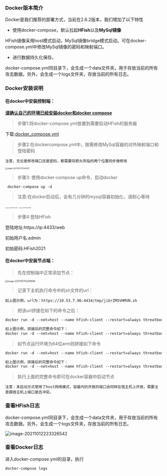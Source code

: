 ### Docker版本简介

Docker是我们推荐的部署方式，当前在2.6.2版本，我们增加了以下特性

- 使用docker-compose，默认拉起**HFish**以及**MySql镜像**

HFish镜像采用host模式启动，MySql镜像bridge模式启动。可在docker-compose.yml中修改MySql镜像的密码和映射端口。

- 进行数据持久化保存。

docker-compose.yml同目录下，会生成一个data文件夹，用于存放当前的所有攻击数据。另外，会生成一个logs文件夹，存放当前的所有日志。



### Docker安装说明

#### 在docker中安装控制端：

**<u>请确认自己的环境已经安装docker和docker compose</u>**

> 步骤1:将docker-compose.yml放置到需要启动HFish的服务器

下载:[docker_compose.yml](https://hfish.cn-bj.ufileos.com/docker-compose/2.6.2/docker-compose.yml)



> 步骤2:在dockercompose.yml中，按需修改MySql容器的对外映射端口和登陆密码

`注意，无论是修改端口还是密码，都需要将箭头所指的两个位置同步做修改`

<img src="http://img.threatbook.cn/hfish/image-20211013175549337.png" alt="image-20211013175549337" style="zoom:40%;" />



> 步骤3: 使用docker-compose up命令，启动docker

```
 docker-compose up -d
```



> 注意:在docker启动后，会有几分钟的mysql容器初始化，请耐心等待

<img src="http://img.threatbook.cn/hfish/image-20211012222554572.png" alt="image-20211012222554572" style="zoom: 20%;" />

<img src="http://img.threatbook.cn/hfish/image-20211013163538978.png" alt="image-20211013163538978" style="zoom:20%;" />



> 步骤4:登陆HFish

登陆地址:https://ip:4433/web

初始用户名:admin

初始密码:HFish2021



#### 在docker中安装节点端：

> 先在控制端中正常添加节点：

<img src="/Users/water/Library/Application%20Support/typora-user-images/image-20211107152418598.png" alt="image-20211107152418598" style="zoom:50%;" />



> 记录下主机执行命令中的sh文件的url：

~~~wiki
如上图示例，url为：https://10.53.7.96:4434/tmp/jibrZM5VHMVN.sh
~~~

> 把该url拼接在如下的命令之后：

~~~dockerfile
docker run -d --net=host --name hfish-client --restart=always threatbook/hfishnode-amd64

如上图示例，拼接后的完整命令如下：
docker run -d --net=host --name hfish-client --restart=always threatbook/hfishnode-amd64 https://10.53.7.96:4434/tmp/jibrZM5VHMVN.sh
~~~

> 如节点运行环境为64位arm则拼接如下命令

~~~dockerfile
docker run -d --net=host --name hfish-client --restart=always threatbook/hfishnode-arm64

如上图示例，拼接后的完整命令如下：
docker run -d --net=host --name hfish-client --restart=always threatbook/hfishnode-arm64 https://10.53.7.96:4434/tmp/jibrZM5VHMVN.sh
~~~

> 执行上面的完整命令即可在docker容器中启动节点

~~~wiki
注意：本启动方式使用了host网络模式，容器内的开放的端口会同样在宿主机上开放，需要注意跟宿主机上端口是否冲突。
~~~





### 查看HFish日志

docker-compose.yml同目录下，会生成一个data文件夹，用于存放当前的所有攻击数据。另外，会生成一个logs文件夹，存放当前的所有日志。

![image-20211012223326542](http://img.threatbook.cn/hfish/image-20211012223326542.png)



### 查看Docker日志

进入docker-compose.yml的目录，执行

```shell
docker-compose logs
```

